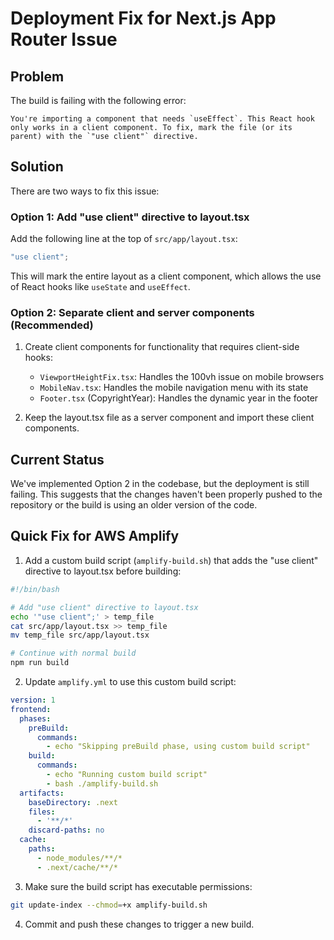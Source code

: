 # Deployment Fix for Next.js App Router Issue

## Problem

The build is failing with the following error:

```
You're importing a component that needs `useEffect`. This React hook only works in a client component. To fix, mark the file (or its parent) with the `"use client"` directive.
```

## Solution

There are two ways to fix this issue:

### Option 1: Add "use client" directive to layout.tsx

Add the following line at the top of `src/app/layout.tsx`:

```jsx
"use client";
```

This will mark the entire layout as a client component, which allows the use of React hooks like `useState` and `useEffect`.

### Option 2: Separate client and server components (Recommended)

1. Create client components for functionality that requires client-side hooks:
   - `ViewportHeightFix.tsx`: Handles the 100vh issue on mobile browsers
   - `MobileNav.tsx`: Handles the mobile navigation menu with its state
   - `Footer.tsx` (CopyrightYear): Handles the dynamic year in the footer

2. Keep the layout.tsx file as a server component and import these client components.

## Current Status

We've implemented Option 2 in the codebase, but the deployment is still failing. This suggests that the changes haven't been properly pushed to the repository or the build is using an older version of the code.

## Quick Fix for AWS Amplify

1. Add a custom build script (`amplify-build.sh`) that adds the "use client" directive to layout.tsx before building:

```bash
#!/bin/bash

# Add "use client" directive to layout.tsx
echo '"use client";' > temp_file
cat src/app/layout.tsx >> temp_file
mv temp_file src/app/layout.tsx

# Continue with normal build
npm run build
```

2. Update `amplify.yml` to use this custom build script:

```yaml
version: 1
frontend:
  phases:
    preBuild:
      commands:
        - echo "Skipping preBuild phase, using custom build script"
    build:
      commands:
        - echo "Running custom build script"
        - bash ./amplify-build.sh
  artifacts:
    baseDirectory: .next
    files:
      - '**/*'
    discard-paths: no
  cache:
    paths:
      - node_modules/**/*
      - .next/cache/**/*
```

3. Make sure the build script has executable permissions:

```bash
git update-index --chmod=+x amplify-build.sh
```

4. Commit and push these changes to trigger a new build. 